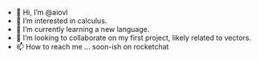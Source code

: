 - 👋 Hi, I’m @aiovl
- 👀 I’m interested in calculus.
- 🌱 I’m currently learning a new language.
- 💞️ I’m looking to collaborate on my first project, likely related to vectors.
- 📫 How to reach me ... soon-ish on rocketchat

<!---
aiovl/aiovl is a ✨ special ✨ repository because its `README.md` (this file) appears on your GitHub profile.
You can click the Preview link to take a look at your changes.
--->
